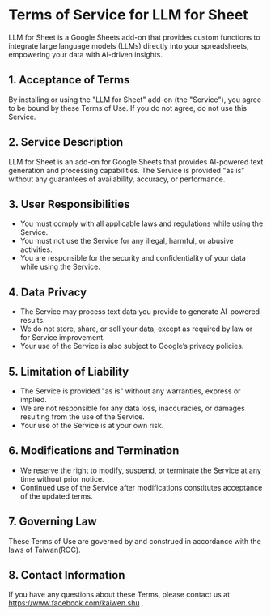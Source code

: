 # Terms of Service for LLM for Sheet

LLM for Sheet is a Google Sheets add-on that provides custom functions to integrate large language models (LLMs) directly into your spreadsheets, empowering your data with AI-driven insights.

## 1. Acceptance of Terms  
By installing or using the "LLM for Sheet" add-on (the "Service"), you agree to be bound by these Terms of Use. If you do not agree, do not use this Service.

## 2. Service Description  
LLM for Sheet is an add-on for Google Sheets that provides AI-powered text generation and processing capabilities. The Service is provided "as is" without any guarantees of availability, accuracy, or performance.

## 3. User Responsibilities  
- You must comply with all applicable laws and regulations while using the Service.  
- You must not use the Service for any illegal, harmful, or abusive activities.  
- You are responsible for the security and confidentiality of your data while using the Service.  

## 4. Data Privacy  
- The Service may process text data you provide to generate AI-powered results.  
- We do not store, share, or sell your data, except as required by law or for Service improvement.  
- Your use of the Service is also subject to Google’s privacy policies.  

## 5. Limitation of Liability  
- The Service is provided "as is" without any warranties, express or implied.  
- We are not responsible for any data loss, inaccuracies, or damages resulting from the use of the Service.  
- Your use of the Service is at your own risk.  

## 6. Modifications and Termination  
- We reserve the right to modify, suspend, or terminate the Service at any time without prior notice.  
- Continued use of the Service after modifications constitutes acceptance of the updated terms.  

## 7. Governing Law  
These Terms of Use are governed by and construed in accordance with the laws of Taiwan(ROC).  

## 8. Contact Information  
If you have any questions about these Terms, please contact us at https://www.facebook.com/kaiwen.shu .


